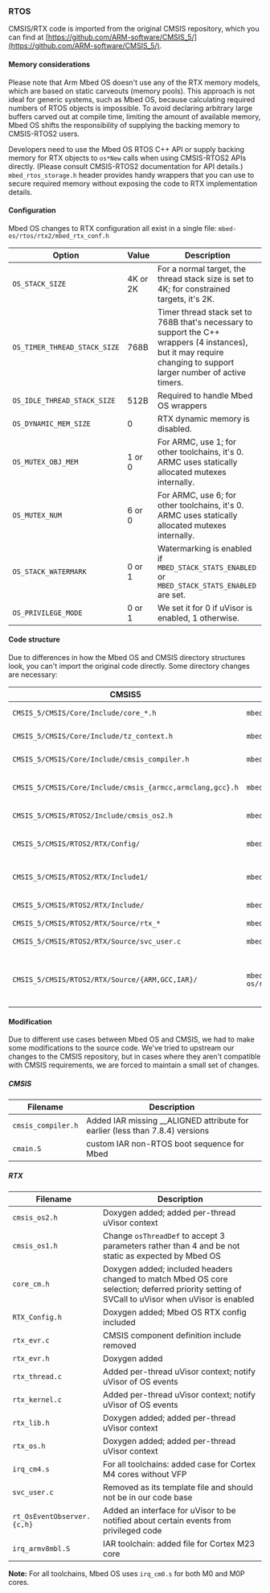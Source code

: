 ### RTOS

CMSIS/RTX code is imported from the original CMSIS repository, which you can find at [https://github.com/ARM-software/CMSIS_5/](https://github.com/ARM-software/CMSIS_5/).

#### Memory considerations

Please note that Arm Mbed OS doesn't use any of the RTX memory models, which are based on static carveouts (memory pools). This approach is not ideal for generic systems, such as Mbed OS, because calculating required numbers of RTOS objects is impossible. To avoid declaring arbitrary large buffers carved out at compile time, limiting the amount of available memory, Mbed OS shifts the responsibility of supplying the backing memory to CMSIS-RTOS2 users.

Developers need to use the Mbed OS RTOS C++ API or supply backing memory for RTX objects to `os*New` calls when using CMSIS-RTOS2 APIs directly. (Please consult CMSIS-RTOS2 documentation for API details.) `mbed_rtos_storage.h` header provides handy wrappers that you can use to secure required memory without exposing the code to RTX implementation details.

#### Configuration

Mbed OS changes to RTX configuration all exist in a single file: `mbed-os/rtos/rtx2/mbed_rtx_conf.h`

Option | Value | Description |
-------|-------|-------------|
`OS_STACK_SIZE` | 4K or 2K | For a normal target, the thread stack size is set to 4K; for constrained targets, it's 2K. |
`OS_TIMER_THREAD_STACK_SIZE` | 768B | Timer thread stack set to 768B that's necessary to support the C++ wrappers (4 instances), but it may require changing to support larger number of active timers. |
`OS_IDLE_THREAD_STACK_SIZE` | 512B | Required to handle Mbed OS wrappers |
`OS_DYNAMIC_MEM_SIZE` | 0 | RTX dynamic memory is disabled. |
`OS_MUTEX_OBJ_MEM` | 1 or 0 | For ARMC, use 1; for other toolchains, it's 0. ARMC uses statically allocated mutexes internally. |
`OS_MUTEX_NUM` | 6 or 0 | For ARMC, use 6; for other toolchains, it's 0. ARMC uses statically allocated mutexes internally. |
`OS_STACK_WATERMARK` | 0 or 1 | Watermarking is enabled if `MBED_STACK_STATS_ENABLED` or `MBED_STACK_STATS_ENABLED` are set. |
`OS_PRIVILEGE_MODE` | 0 or 1 | We set it for 0 if uVisor is enabled, 1 otherwise. |

#### Code structure

Due to differences in how the Mbed OS and CMSIS directory structures look, you can't import the original code directly. Some directory changes are necessary:

CMSIS5 | Mbed OS | Explanation |
-------|---------|-------------|
`CMSIS_5/CMSIS/Core/Include/core_*.h` | `mbed-os/cmsis/` | Core specific code |
`CMSIS_5/CMSIS/Core/Include/tz_context.h` | `mbed-os/cmsis/` | TrustZone code |
`CMSIS_5/CMSIS/Core/Include/cmsis_compiler.h` | `mbed-os/cmsis/` | Toolchain generic code |
`CMSIS_5/CMSIS/Core/Include/cmsis_{armcc,armclang,gcc}.h` | `mbed-os/cmsis/TOOLCHAIN_{ARM,GCC}/` | Toolchain specific code |
`CMSIS_5/CMSIS/RTOS2/Include/cmsis_os2.h` | `mbed-os/rtos/TARGET_CORTEX/rtx5/` | RTX main header |
`CMSIS_5/CMSIS/RTOS2/RTX/Config/` | `mbed-os/rtos/TARGET_CORTEX/rtx5` | RTX configuration files |
`CMSIS_5/CMSIS/RTOS2/RTX/Include1/` | `mbed-os/rtos/TARGET_CORTEX/rtx4` | RTOS1 compatibility layer |
`CMSIS_5/CMSIS/RTOS2/RTX/Include/` | `mbed-os/rtos/TARGET_CORTEX/rtx5` | RTX definitions |
`CMSIS_5/CMSIS/RTOS2/RTX/Source/rtx_*` | `mbed-os/rtos/TARGET_CORTEX/rtx5` | RTX sources |
`CMSIS_5/CMSIS/RTOS2/RTX/Source/svc_user.c` | `mbed-os/rtos/rtx2/TARGET_CORTEX_M/` | RTX SVC user table |
`CMSIS_5/CMSIS/RTOS2/RTX/Source/{ARM,GCC,IAR}/` | `mbed-os/rtos/TARGET_CORTEX/rtx5/TARGET_{M0,M0P,M3,RTOS_M4_M7,M23,M33}/TOOLCHAIN_{ARM,GCC,IAR}` | Toolchain and core specific exception handlers |

#### Modification

Due to different use cases between Mbed OS and CMSIS, we had to make some modifications to the source code. We've tried to upstream our changes to the CMSIS repository, but in cases where they aren't compatible with CMSIS requirements, we are forced to maintain a small set of changes.

##### CMSIS

Filename | Description |
---------|-------------|
`cmsis_compiler.h` | Added IAR missing __ALIGNED attribute for earlier (less than 7.8.4) versions |
`cmain.S` | custom IAR non-RTOS boot sequence for Mbed |

##### RTX

Filename | Description |
---------|-------------|
`cmsis_os2.h` | Doxygen added; added per-thread uVisor context |
`cmsis_os1.h` | Change `osThreadDef` to accept 3 parameters rather than 4 and be not static as expected by Mbed OS |
`core_cm.h` | Doxygen added; included headers changed to match Mbed OS core selection; deferred priority setting of SVCall to uVisor when uVisor is enabled |
`RTX_Config.h` | Doxygen added; Mbed OS RTX config included |
`rtx_evr.c` | CMSIS component definition include removed |
`rtx_evr.h` | Doxygen added |
`rtx_thread.c` | Added per-thread uVisor context; notify uVisor of OS events  |
`rtx_kernel.c` | Added per-thread uVisor context; notify uVisor of OS events |
`rtx_lib.h` | Doxygen added; added per-thread uVisor context |
`rtx_os.h` | Doxygen added; added per-thread uVisor context |
`irq_cm4.s` | For all toolchains: added case for Cortex M4 cores without VFP |
`svc_user.c` | Removed as its template file and should not be in our code base |
`rt_OsEventObserver.{c,h}` | Added an interface for uVisor to be notified about certain events from privileged code |
`irq_armv8mbl.S` | IAR toolchain: added file for Cortex M23 core |

<span class="notes">**Note:** For all toolchains, Mbed OS uses `irq_cm0.s` for both M0 and M0P cores.</span>
